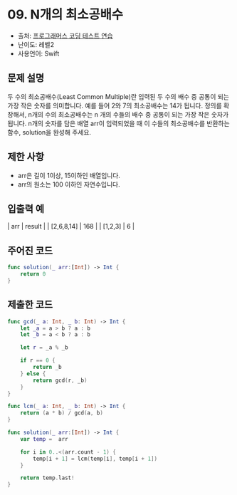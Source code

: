# 09. N개의 최소공배수

- 출처: [프로그래머스 코딩 테스트 연습](https://programmers.co.kr/learn/challenges)
- 난이도: 레벨2
- 사용언어: Swift



## 문제 설명  

두 수의 최소공배수(Least Common Multiple)란 입력된 두 수의 배수 중 공통이 되는 가장 작은 숫자를 의미합니다. 예를 들어 2와 7의 최소공배수는 14가 됩니다. 정의를 확장해서, n개의 수의 최소공배수는 n 개의 수들의 배수 중 공통이 되는 가장 작은 숫자가 됩니다. n개의 숫자를 담은 배열 arr이 입력되었을 때 이 수들의 최소공배수를 반환하는 함수, solution을 완성해 주세요.



## 제한 사항    

- arr은 길이 1이상, 15이하인 배열입니다.
- arr의 원소는 100 이하인 자연수입니다.



## 입출력 예  

| arr        | result |
| [2,6,8,14] | 168    |
| [1,2,3]    | 6      |



## 주어진 코드  

~~~swift
func solution(_ arr:[Int]) -> Int {
    return 0
}
~~~



## 제출한 코드  

~~~swift
func gcd(_ a: Int, _ b: Int) -> Int {
    let _a = a > b ? a : b
    let _b = a < b ? a : b

    let r = _a % _b

    if r == 0 {
        return _b
    } else {
        return gcd(r, _b)
    }
}

func lcm(_ a: Int, _ b: Int) -> Int {
    return (a * b) / gcd(a, b)
}

func solution(_ arr:[Int]) -> Int {
    var temp =  arr

    for i in 0..<(arr.count - 1) {
        temp[i + 1] = lcm(temp[i], temp[i + 1])
    }

    return temp.last!
}
~~~

